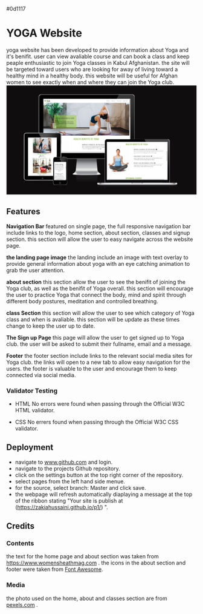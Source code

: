 #0d1117
# YOGA Website
yoga website has been developed to provide information about Yoga and it's benifit. user can view avaliable course and can book a class and keep peaple enthusiastic to join Yoga classes in Kabul Afghanistan.
the site will be targeted toward users who are looking for away of living toward a healthy mind in a healthy body.
this website will be useful for Afghan women to see exactly when and where they can join the Yoga club.
![Responsice Mockup](/assets/images/readme.PNG)

## Features

__Navigation Bar__
featured on single page, the full responsive navigation bar include links to the logo, home section, about section, classes and signup section.
this section will allow the user to easy navigate across the website page.

__the landing page image__
the landing include an image with text overlay to provide general information about yoga with an eye catching animation to grab the user attention.

__about section__
this section allow the user to see the benifit of joining the Yoga club, as well as the benifit of Yoga overall.
this section will encourage the user to practice Yoga that connect the body, mind and spirit through different body postures, meditation and controlled breathing.

__class Section__
this section will allow the user to see which category of Yoga class and when is avaliable.
this section will be update as these times change to keep the user up to date.

__The Sign up Page__
this page will allow the user to get signed up to Yoga club. the user will be asked to submit their fullname, email and a message.

__Footer__ 
the footer section include links to the relevant social media sites for Yoga club.
the links will open to a new tab to allow easy navigation for the users. the footer is valuable to the user and encourage them to keep connected via social media.

### Validator Testing
- HTML
No errors were found when passing through the Official  W3C HTML validator.

- CSS 
No errers found when passing through the Official W3C CSS validator.

## Deployment 

- navigate to www.github.com and login.
- navigate to the projects Github repository.
- click on the settings button at the top right corner of the repository.
- select pages from the left hand side menue.
- for the source, select branch: Master and click save.
- the webpage will refresh automatically diaplaying a message at the top of the ribbon stating "Your site is publish at (https://zakiahussaini.github.io/p1/) ".

## Credits
### Contents
the text for the home page and about section was taken from https://www.womensheathmag.com .
the icons in the about section and footer were taken from [Font Awesome](https://fontawesome.com/).

### Media 
the photo used on the home, about and classes section are from [pexels.com](https://www.pexels.com/) .
